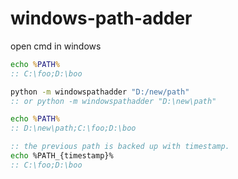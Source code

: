 # windows-path-adder

open cmd in windows
```bat
echo %PATH%
:: C:\foo;D:\boo

python -m windowspathadder "D:/new/path"
:: or python -m windowspathadder "D:\new\path"

echo %PATH%
:: D:\new\path;C:\foo;D:\boo

:: the previous path is backed up with timestamp.
echo %PATH_{timestamp}%
:: C:\foo;D:\boo
```